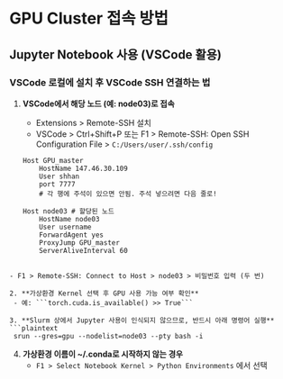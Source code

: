 # GPU Cluster 접속 방법

## Jupyter Notebook 사용 (VSCode 활용)

### VSCode 로컬에 설치 후 VSCode SSH 연결하는 법
1. **VSCode에서 해당 노드 (예: node03)로 접속**
   - Extensions > Remote-SSH 설치
   - VSCode > Ctrl+Shift+P 또는 F1 > Remote-SSH: Open SSH Configuration File > `C:/Users/user/.ssh/config`


   ```plaintext
   Host GPU_master
       HostName 147.46.30.109
       User shhan
       port 7777
       # 각 행에 주석이 있으면 안됨. 주석 넣으려면 다음 줄로!

   Host node03 # 할당된 노드
       HostName node03
       User username
       ForwardAgent yes
       ProxyJump GPU_master
       ServerAliveInterval 60
  ```

  - F1 > Remote-SSH: Connect to Host > node03 > 비밀번호 입력 (두 번)
   
2. **가상환경 Kernel 선택 후 GPU 사용 가능 여부 확인**
   - 예: ```torch.cuda.is_available() >> True```

3. **Slurm 상에서 Jupyter 사용이 인식되지 않으므로, 반드시 아래 명령어 실행**
  ```plaintext
   srun --gres=gpu --nodelist=node03 --pty bash -i
  ```

4. **가상환경 이름이 ~/.conda로 시작하지 않는 경우**
   - ```F1 > Select Notebook Kernel > Python Environments``` 에서 선택

